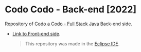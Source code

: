 # Codo Codo - Back-end [2022]

Repository of [Codo a Codo - Full Stack Java](https://www.buenosaires.gob.ar/educacion/codo-codo) Back-end side.

- [Link to Front-end side](https://github.com/hozlucas28/Codo-Codo-Front-end-2022).
  > This repository was made in the [Eclipse IDE](https://www.eclipse.org/).
